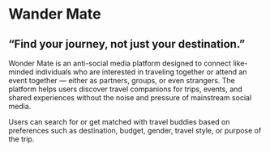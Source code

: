 # Wander Mate

## “Find your journey, not just your destination.”

Wonder Mate is an anti-social media platform designed to connect like-minded individuals who are interested in traveling together or attend an event together — either as partners, groups, or even strangers. The platform helps users discover travel companions for trips, events, and shared experiences without the noise and pressure of mainstream social media.

Users can search for or get matched with travel buddies based on preferences such as destination, budget, gender, travel style, or purpose of the trip.